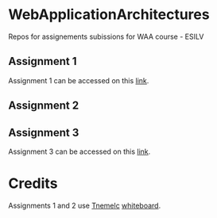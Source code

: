 # WebApplicationArchitectures
Repos for assignements subissions for WAA course - ESILV 

## Assignment 1
Assignment 1 can be accessed on this [link](https://whispering-headland-61110.herokuapp.com/).
## Assignment 2

## Assignment 3
Assignment 3 can be accessed on this [link](https://web-app-assignement3.herokuapp.com/index.html).

# Credits

Assignments 1 and 2 use [Tnemelc](https://github.com/Tnemlec) [whiteboard](https://github.com/Tnemlec/Whiteboard).
